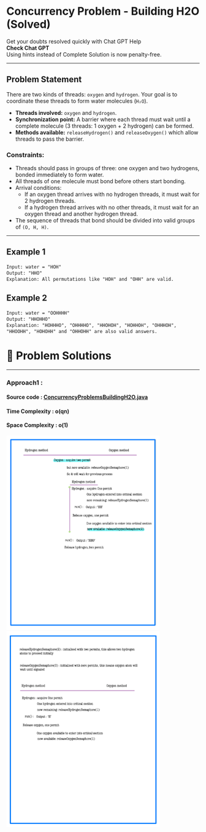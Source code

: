 # Concurrency Problem - Building H2O (Solved)

Get your doubts resolved quickly with Chat GPT Help  
**Check Chat GPT**  
Using hints instead of Complete Solution is now penalty-free.

---

## Problem Statement

There are two kinds of threads: `oxygen` and `hydrogen`. Your goal is to coordinate these threads to form water molecules (`H₂O`).

- **Threads involved:** `oxygen` and `hydrogen`.
- **Synchronization point:** A barrier where each thread must wait until a complete molecule (3 threads: 1 oxygen + 2 hydrogen) can be formed.
- **Methods available:** `releaseHydrogen()` and `releaseOxygen()` which allow threads to pass the barrier.

### Constraints:
- Threads should pass in groups of three: one oxygen and two hydrogens, bonded immediately to form water.
- All threads of one molecule must bond before others start bonding.
- Arrival conditions:
    - If an oxygen thread arrives with no hydrogen threads, it must wait for 2 hydrogen threads.
    - If a hydrogen thread arrives with no other threads, it must wait for an oxygen thread and another hydrogen thread.
- The sequence of threads that bond should be divided into valid groups of `(O, H, H)`.

---

## Example 1
```plaintext
Input: water = "HOH"
Output: "HHO"
Explanation: All permutations like "HOH" and "OHH" are valid.
```

## Example 2
```plaintext
Input: water = "OOHHHH"
Output: "HHOHHO"
Explanation: "HOHHHO", "OHHHHO", "HHOHOH", "HOHHOH", "OHHHOH", "HHOOHH", "HOHOHH" and "OHHOHH" are also valid answers.
```

# 📝 Problem Solutions
---
### Approach1 :
#### Source code : [ConcurrencyProblemsBuildingH2O.java](../../../../../../../lowLevelDesignModuleOne/QuestionAnswer/synchronizationwithSemaphores/assignment/ConcurrencyProblemsBuildingH2O/originalQuestion/ConcurrencyProblemsBuildingH2O.java)
#### Time Complexity : o(qn)
#### Space Complexity : o(1)

 <img src="../../../../../../../src/resources/images/lowLevelDesignModuleOne/QuestionAnswer/synchronizationwithSemaphores/assignment/ConcurrencyProblemsBuildingH2O/originalQuestion/step1.jpg" alt="My Image" width="400" />
<img src="../../../../../../../src/resources/images/lowLevelDesignModuleOne/QuestionAnswer/synchronizationwithSemaphores/assignment/ConcurrencyProblemsBuildingH2O/originalQuestion/step2.jpg" alt="My Image" width="400" />
